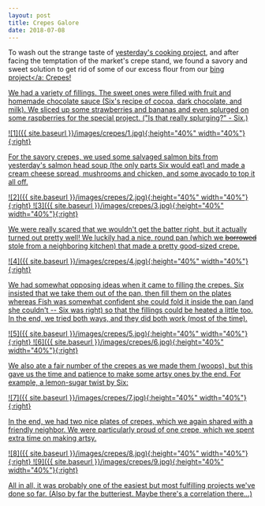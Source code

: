 ```yaml
---
layout: post
title: Crepes Galore
date: 2018-07-08
---
```

To wash out the strange taste of  <a href="https://6fish.github.io/blog/japanese/">yesterday's cooking project</a>, and after facing the temptation of the market's crepe stand, we found a savory and sweet solution to get rid of some of our excess flour from our <a href="https://6fish.github.io/blog/bing/">bing project</a: Crepes!

We had a variety of fillings. The sweet ones were filled with fruit and homemade chocolate sauce (Six's recipe of cocoa, dark chocolate, and milk). We sliced up some strawberries and bananas and even splurged on some raspberries for the special project. ("Is that really splurging?" - Six.)

![1]({{ site.baseurl }}/images/crepes/1.jpg){:height="40%" width="40%"}{:right}

For the savory crepes, we used some salvaged salmon bits from yesterday's salmon head soup (the only parts Six would eat) and made a cream cheese spread, mushrooms and chicken, and some avocado to top it all off.

![2]({{ site.baseurl }}/images/crepes/2.jpg){:height="40%" width="40%"}{:right}
![3]({{ site.baseurl }}/images/crepes/3.jpg){:height="40%" width="40%"}{:right}

We were really scared that we wouldn't get the batter right, but it actually turned out pretty well! We luckily had a nice, round pan (which we <strike>borrowed</strike> stole from a neighboring kitchen) that made a pretty good-sized crepe.

![4]({{ site.baseurl }}/images/crepes/4.jpg){:height="40%" width="40%"}{:right}

We had somewhat opposing ideas when it came to filling the crepes. Six insisted that we take them out of the pan, then fill them on the plates whereas Fish was somewhat confident she could fold it inside the pan (and she couldn't -- Six was right) so that the fillings could be heated a little too. In the end, we tried both ways, and they did both work (most of the time).

![5]({{ site.baseurl }}/images/crepes/5.jpg){:height="40%" width="40%"}{:right}
![6]({{ site.baseurl }}/images/crepes/6.jpg){:height="40%" width="40%"}{:right}

We also ate a fair number of the crepes as we made them (woops), but this gave us the time and patience to make some artsy ones by the end. For example, a lemon-sugar twist by Six:

![7]({{ site.baseurl }}/images/crepes/7.jpg){:height="40%" width="40%"}{:right}

In the end, we had two nice plates of crepes, which we again shared with a friendly neighbor. We were particularly proud of one crepe, which we spent extra time on making artsy.

![8]({{ site.baseurl }}/images/crepes/8.jpg){:height="40%" width="40%"}{:right}
![9]({{ site.baseurl }}/images/crepes/9.jpg){:height="40%" width="40%"}{:right}

All in all, it was probably one of the easiest but most fulfilling projects we've done so far. (Also by far the butteriest. Maybe there's a correlation there...)
